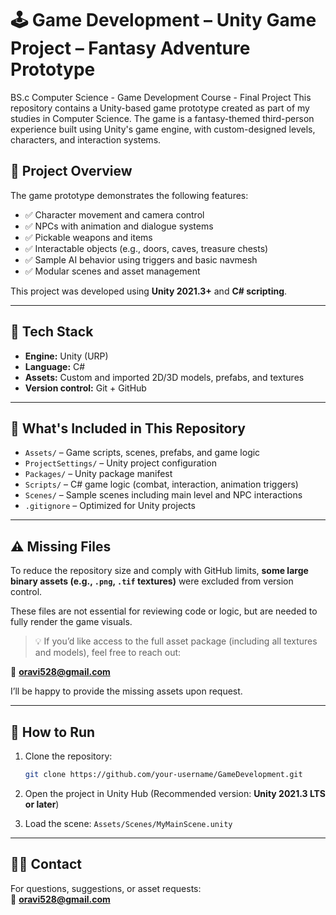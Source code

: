 # 🕹️ Game Development – Unity Game Project – Fantasy Adventure Prototype

BS.c Computer Science - Game Development Course - Final Project
This repository contains a Unity-based game prototype created as part of my studies in Computer Science. The game is a fantasy-themed third-person experience built using Unity's game engine, with custom-designed levels, characters, and interaction systems.

## 🎯 Project Overview

The game prototype demonstrates the following features:

- ✅ Character movement and camera control
- ✅ NPCs with animation and dialogue systems
- ✅ Pickable weapons and items
- ✅ Interactable objects (e.g., doors, caves, treasure chests)
- ✅ Sample AI behavior using triggers and basic navmesh
- ✅ Modular scenes and asset management

This project was developed using **Unity 2021.3+** and **C# scripting**.

---

## 🧩 Tech Stack

- **Engine:** Unity (URP)
- **Language:** C#
- **Assets:** Custom and imported 2D/3D models, prefabs, and textures
- **Version control:** Git + GitHub

---

## 📁 What's Included in This Repository

- `Assets/` – Game scripts, scenes, prefabs, and game logic
- `ProjectSettings/` – Unity project configuration
- `Packages/` – Unity package manifest
- `Scripts/` – C# game logic (combat, interaction, animation triggers)
- `Scenes/` – Sample scenes including main level and NPC interactions
- `.gitignore` – Optimized for Unity projects

---

## ⚠️ Missing Files

To reduce the repository size and comply with GitHub limits, **some large binary assets (e.g., `.png`, `.tif` textures)** were excluded from version control.

These files are not essential for reviewing code or logic, but are needed to fully render the game visuals.

> 💡 If you’d like access to the full asset package (including all textures and models), feel free to reach out:

📧 **oravi528@gmail.com**

I’ll be happy to provide the missing assets upon request.

---

## 🚀 How to Run

1. Clone the repository:
   ```bash
   git clone https://github.com/your-username/GameDevelopment.git

2. Open the project in Unity Hub
   (Recommended version: **Unity 2021.3 LTS or later**)

3. Load the scene: `Assets/Scenes/MyMainScene.unity`

---

## 🙋‍♀️ Contact  
For questions, suggestions, or asset requests:  
📧 **oravi528@gmail.com**
